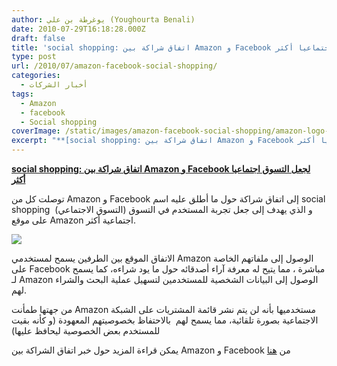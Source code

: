 ```yaml
---
author: يوغرطة بن علي (Youghourta Benali)
date: 2010-07-29T16:18:28.000Z
draft: false
title: 'social shopping: اتفاق شراكة بين Amazon و Facebook لجعل التسوق اجتماعيا أكثر  '
type: post
url: /2010/07/amazon-facebook-social-shopping/
categories:
  - أخبار الشركات
tags:
  - Amazon
  - facebook
  - Social shopping
coverImage: /static/images/amazon-facebook-social-shopping/amazon-logo-300x87.jpg
excerpt: "**[social shopping: اتفاق شراكة بين Amazon و Facebook لجعل التسوق اجتماعيا أكثر](it-scoop.com/2010/07/amazon-facebook-social-shopping)**\n\nتوصلت كل من Amazon و Facebook إلى اتفاق شراكة حول ما أطلق عليه اسم social shopping \_(التسوق الاجتماعي) و الذي يهدف إلى جعل تجربة المستخدم في التسوق على موقع"
---
```

**[social shopping: اتفاق شراكة بين Amazon و Facebook لجعل التسوق اجتماعيا أكثر](it-scoop.com/2010/07/amazon-facebook-social-shopping)**

توصلت كل من Amazon و Facebook إلى اتفاق شراكة حول ما أطلق عليه اسم social shopping  (التسوق الاجتماعي) و الذي يهدف إلى جعل تجربة المستخدم في التسوق على موقع Amazon اجتماعية أكثر.

![](/static/images/amazon-facebook-social-shopping/amazon-logo-300x87.jpg)

الاتفاق الموقع بين الطرفين يسمح لمستخدمي Amazon الوصول إلى ملفاتهم الخاصة على Facebook مباشرة ، مما يتيح له معرفة آراء أصدقائه حول ما يود شراءه، كما يسمح لـ Amazon الوصول إلى البيانات الشخصية للمستخدمين لتسهيل عملية البحث والشراء لهم.

من جهتها طمأنت Amazon مستخدميها بأنه لن يتم نشر قائمة المشتريات على الشبكة الاجتماعية بصورة تلقائية، مما يسمح لهم  بالاحتفاظ بخصوصيتهم المعهودة (و كأنه بقيت للمستخدم بعض الخصوصية ليحافظ عليها)

يمكن قراءة المزيد حول خبر اتفاق الشراكة بين Amazon و Facebook من [هنا](http://bits.blogs.nytimes.com/2010/07/27/an-amazon-facebook-alliance-to-make-shopping-more-social/)

